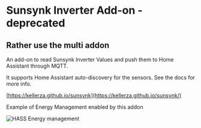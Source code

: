 # Sunsynk Inverter Add-on - deprecated

## Rather use the **multi** addon

An add-on to read Sunsynk Inverter Values and push them to Home Assistant through MQTT.

It supports Home Assistant auto-discovery for the sensors. See the docs for more info.

[https://kellerza.github.io/sunsynk](https://kellerza.github.io/sunsynk/)

Example of Energy Management enabled by this addon

![HASS Energy management](https://github.com/kellerza/sunsynk/raw/main/images/energy.png)
